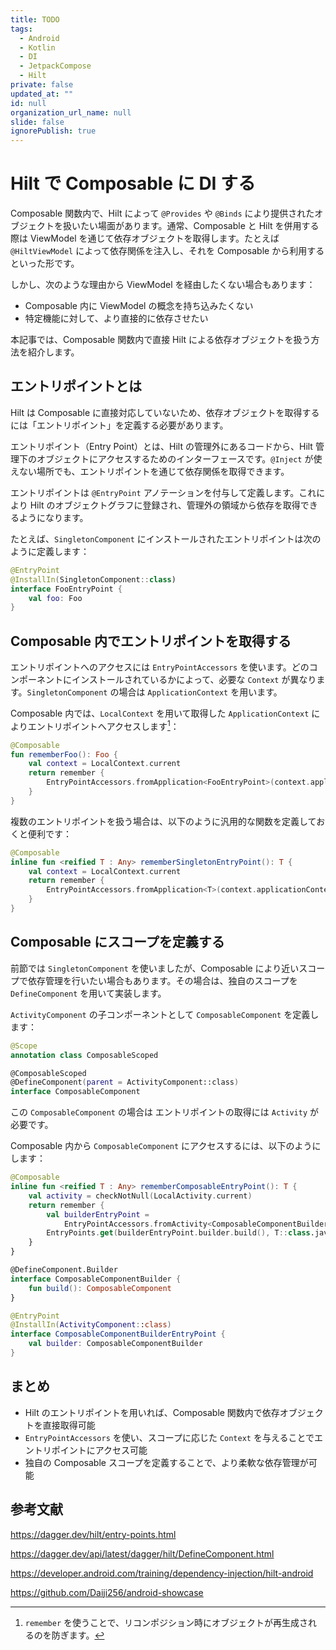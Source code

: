```yaml
---
title: TODO
tags:
  - Android
  - Kotlin
  - DI
  - JetpackCompose
  - Hilt
private: false
updated_at: ""
id: null
organization_url_name: null
slide: false
ignorePublish: true
---
```


# Hilt で Composable に DI する

Composable 関数内で、Hilt によって `@Provides` や `@Binds` により提供されたオブジェクトを扱いたい場面があります。通常、Composable と Hilt を併用する際は ViewModel を通じて依存オブジェクトを取得します。たとえば `@HiltViewModel` によって依存関係を注入し、それを Composable から利用するといった形です。

しかし、次のような理由から ViewModel を経由したくない場合もあります：

- Composable 内に ViewModel の概念を持ち込みたくない
- 特定機能に対して、より直接的に依存させたい

本記事では、Composable 関数内で直接 Hilt による依存オブジェクトを扱う方法を紹介します。

## エントリポイントとは

Hilt は Composable に直接対応していないため、依存オブジェクトを取得するには「エントリポイント」を定義する必要があります。

エントリポイント（Entry Point）とは、Hilt の管理外にあるコードから、Hilt 管理下のオブジェクトにアクセスするためのインターフェースです。`@Inject` が使えない場所でも、エントリポイントを通じて依存関係を取得できます。

エントリポイントは `@EntryPoint` アノテーションを付与して定義します。これにより Hilt のオブジェクトグラフに登録され、管理外の領域から依存を取得できるようになります。

たとえば、`SingletonComponent` にインストールされたエントリポイントは次のように定義します：

```kotlin
@EntryPoint
@InstallIn(SingletonComponent::class)
interface FooEntryPoint {
    val foo: Foo
}
```

## Composable 内でエントリポイントを取得する

エントリポイントへのアクセスには `EntryPointAccessors` を使います。どのコンポーネントにインストールされているかによって、必要な `Context` が異なります。`SingletonComponent` の場合は `ApplicationContext` を用います。

Composable 内では、`LocalContext` を用いて取得した `ApplicationContext` によりエントリポイントへアクセスします[^remember]：

[^remember]: `remember` を使うことで、リコンポジション時にオブジェクトが再生成されるのを防ぎます。

```kotlin
@Composable
fun rememberFoo(): Foo {
    val context = LocalContext.current
    return remember {
        EntryPointAccessors.fromApplication<FooEntryPoint>(context.applicationContext).foo
    }
}
```

複数のエントリポイントを扱う場合は、以下のように汎用的な関数を定義しておくと便利です：

```kotlin
@Composable
inline fun <reified T : Any> rememberSingletonEntryPoint(): T {
    val context = LocalContext.current
    return remember {
        EntryPointAccessors.fromApplication<T>(context.applicationContext)
    }
}
```

## Composable にスコープを定義する

前節では `SingletonComponent` を使いましたが、Composable により近いスコープで依存管理を行いたい場合もあります。その場合は、独自のスコープを `DefineComponent` を用いて実装します。

`ActivityComponent` の子コンポーネントとして `ComposableComponent` を定義します：

```kotlin
@Scope
annotation class ComposableScoped

@ComposableScoped
@DefineComponent(parent = ActivityComponent::class)
interface ComposableComponent
```

この `ComposableComponent` の場合は エントリポイントの取得には `Activity` が必要です。

Composable 内から `ComposableComponent` にアクセスするには、以下のようにします：

```kotlin
@Composable
inline fun <reified T : Any> rememberComposableEntryPoint(): T {
    val activity = checkNotNull(LocalActivity.current)
    return remember {
        val builderEntryPoint =
            EntryPointAccessors.fromActivity<ComposableComponentBuilderEntryPoint>(activity)
        EntryPoints.get(builderEntryPoint.builder.build(), T::class.java)
    }
}

@DefineComponent.Builder
interface ComposableComponentBuilder {
    fun build(): ComposableComponent
}

@EntryPoint
@InstallIn(ActivityComponent::class)
interface ComposableComponentBuilderEntryPoint {
    val builder: ComposableComponentBuilder
}
```

## まとめ

- Hilt のエントリポイントを用いれば、Composable 関数内で依存オブジェクトを直接取得可能
- `EntryPointAccessors` を使い、スコープに応じた `Context` を与えることでエントリポイントにアクセス可能
- 独自の Composable スコープを定義することで、より柔軟な依存管理が可能

## 参考文献

https://dagger.dev/hilt/entry-points.html

https://dagger.dev/api/latest/dagger/hilt/DefineComponent.html

https://developer.android.com/training/dependency-injection/hilt-android

https://github.com/Daiji256/android-showcase
